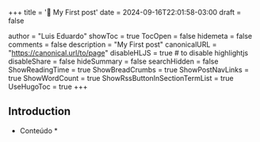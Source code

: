 +++
title = '🌱 My First post'
date = 2024-09-16T22:01:58-03:00
draft = false

author = "Luis Eduardo"
showToc = true
TocOpen = false
hidemeta = false
comments = false
description = "My First post"
canonicalURL = "https://canonical.url/to/page"
disableHLJS = true # to disable highlightjs
disableShare = false
hideSummary = false
searchHidden = false
ShowReadingTime = true
ShowBreadCrumbs = true
ShowPostNavLinks = true
ShowWordCount = true
ShowRssButtonInSectionTermList = true
UseHugoToc = true
+++

## Introduction
* Conteúdo *